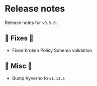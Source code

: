 # Release notes

Release notes for `v0.5.0`.

## :wrench: Fixes :wrench:
- Fixed broken Policy Schema validation

## :guitar: Misc :guitar:
- Bump Kyverno to `v1.13.1`
